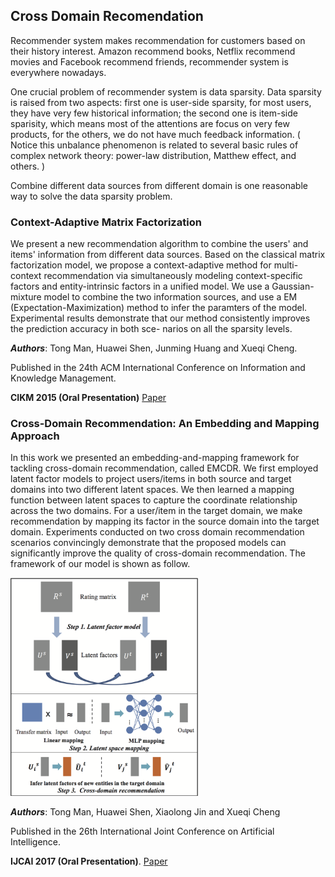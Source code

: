 ## Cross Domain Recomendation

Recommender system makes recommendation for customers based on their history interest. 
Amazon recommend books, Netflix recommend movies and Facebook recommend friends, recommender system is everywhere nowadays. 

One crucial problem of recommender system is data sparsity. 
Data sparsity is raised from two aspects: first one is user-side sparsity, for most users, they have very few historical information; the second one is item-side sparisity, which means most of the attentions are focus on very few products, for the others, we do not have much feedback information.
( Notice this unbalance phenomenon is related to several basic rules of complex network theory: power-law distribution, Matthew effect, and others. ) 

Combine different data sources from different domain is one reasonable way to solve the data sparsity problem.


### Context-Adaptive Matrix Factorization

We present a new recommendation algorithm to combine the users' and items' information from different data sources. 
Based on the classical matrix factorization model, we propose a context-adaptive method for multi-context recommendation via simultaneously modeling context-specific factors and entity-intrinsic factors in a unified model.
We use a Gaussian-mixture model to combine the two information sources, and use a EM (Expectation-Maximization) method to infer the paramters of the model.
Experimental results demonstrate that our method consistently improves the prediction accuracy in both sce- narios on all the sparsity levels.

**_Authors_**: Tong Man, Huawei Shen, Junming Huang and Xueqi Cheng.

Published in the 24th ACM International Conference on Information and Knowledge Management.

**CIKM 2015 (Oral Presentation)** [Paper](/papers/CIKM_2015.pdf)


### Cross-Domain Recommendation: An Embedding and Mapping Approach

In this work we presented an embedding-and-mapping framework for tackling cross-domain recommendation, called EMCDR. 
We first employed latent factor models to project users/items in both source and target domains into two different latent spaces. 
We then learned a mapping function between latent spaces to capture the coordinate relationship across the two domains. 
For a user/item in the target domain, we make recommendation by mapping its factor in the source domain into the target domain. 
Experiments conducted on two cross domain recommendation scenarios convincingly demonstrate that the proposed models can significantly improve the quality of cross-domain recommendation.
The framework of our model is shown as follow. 

<img src="images/CDCS.png" alt="CDCS" style="width: 300px;"/>

**_Authors_**: Tong Man, Huawei Shen, Xiaolong Jin and Xueqi Cheng

Published in the 26th International Joint Conference on Artificial Intelligence.

**IJCAI 2017 (Oral Presentation)**. [Paper](/papers/IJCAI_2017.pdf)


